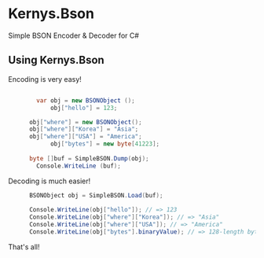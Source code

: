 Kernys.Bson
===========

Simple BSON Encoder &amp; Decoder for C#


Using Kernys.Bson
-------------------

Encoding is very easy!

```csharp

  		var obj = new BSONObject ();
			obj["hello"] = 123;

      obj["where"] = new BSONObject();
      obj["where"]["Korea"] = "Asia";
      obj["where"]["USA"] = "America";
			obj["bytes"] = new byte[41223];
      
      byte []buf = SimpleBSON.Dump(obj);
  		Console.WriteLine (buf);
```

Decoding is much easier!
```csharp
      BSONObject obj = SimpleBSON.Load(buf);
      
      Console.WriteLine(obj["hello"]); // => 123
      Console.WriteLine(obj["where"]["Korea"]); // => "Asia"
      Console.WriteLine(obj["where"]["USA"]); // => "America"
      Console.WriteLine(obj["bytes"].binaryValue); // => 128-length bytes
```

That's all!
